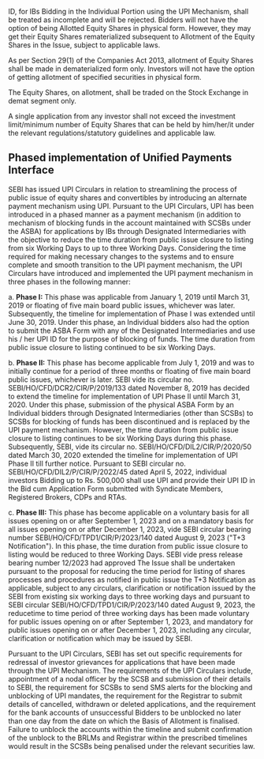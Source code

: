 ID, for IBs Bidding in the Individual Portion using the UPI Mechanism, shall be treated as incomplete and will be rejected. Bidders will not have the option of being Allotted Equity Shares in physical form. However, they may get their Equity Shares rematerialized subsequent to Allotment of the Equity Shares in the Issue, subject to applicable laws.

As per Section 29(1) of the Companies Act 2013, allotment of Equity Shares shall be made in dematerialized form only. Investors will not have the option of getting allotment of specified securities in physical form.

The Equity Shares, on allotment, shall be traded on the Stock Exchange in demat segment only.

A single application from any investor shall not exceed the investment limit/minimum number of Equity Shares that can be held by him/her/it under the relevant regulations/statutory guidelines and applicable law.

## Phased implementation of Unified Payments Interface

SEBI has issued UPI Circulars in relation to streamlining the process of public issue of equity shares and convertibles by introducing an alternate payment mechanism using UPI. Pursuant to the UPI Circulars, UPI has been introduced in a phased manner as a payment mechanism (in addition to mechanism of blocking funds in the account maintained with SCSBs under the ASBA) for applications by IBs through Designated Intermediaries with the objective to reduce the time duration from public issue closure to listing from six Working Days to up to three Working Days. Considering the time required for making necessary changes to the systems and to ensure complete and smooth transition to the UPI payment mechanism, the UPI Circulars have introduced and implemented the UPI payment mechanism in three phases in the following manner:

a. **Phase I:** This phase was applicable from January 1, 2019 until March 31, 2019 or floating of five main board public issues, whichever was later. Subsequently, the timeline for implementation of Phase I was extended until June 30, 2019. Under this phase, an Individual bidders also had the option to submit the ASBA Form with any of the Designated Intermediaries and use his / her UPI ID for the purpose of blocking of funds. The time duration from public issue closure to listing continued to be six Working Days.

b. **Phase II:** This phase has become applicable from July 1, 2019 and was to initially continue for a period of three months or floating of five main board public issues, whichever is later. SEBI vide its circular no. SEBI/HO/CFD/DCR2/CIR/P/2019/133 dated November 8, 2019 has decided to extend the timeline for implementation of UPI Phase II until March 31, 2020. Under this phase, submission of the physical ASBA Form by an Individual bidders through Designated Intermediaries (other than SCSBs) to SCSBs for blocking of funds has been discontinued and is replaced by the UPI payment mechanism. However, the time duration from public issue closure to listing continues to be six Working Days during this phase. Subsequently, SEBI, vide its circular no. SEBI/HO/CFD/DIL2/CIR/P/2020/50 dated March 30, 2020 extended the timeline for implementation of UPI Phase II till further notice. Pursuant to SEBI circular no. SEBI/HO/CFD/DIL2/P/CIR/P/2022/45 dated April 5, 2022, individual investors Bidding up to Rs. 500,000 shall use UPI and provide their UPI ID in the Bid cum Application Form submitted with Syndicate Members, Registered Brokers, CDPs and RTAs.

c. **Phase III:** This phase has become applicable on a voluntary basis for all issues opening on or after September 1, 2023 and on a mandatory basis for all issues opening on or after December 1, 2023, vide SEBI circular bearing number SEBI/HO/CFD/TPD1/CIR/P/2023/140 dated August 9, 2023 ("T+3 Notification"). In this phase, the time duration from public issue closure to listing would be reduced to three Working Days. SEBI vide press release bearing number 12/2023 had approved The Issue shall be undertaken pursuant to the proposal for reducing the time period for listing of shares processes and procedures as notified in public issue the T+3 Notification as applicable, subject to any circulars, clarification or notification issued by the SEBI from existing six working days to three working days and pursuant to SEBI circular SEBI/HO/CFD/TPD1/CIR/P/2023/140 dated August 9, 2023, the reducetime to time period of three working days has been made voluntary for public issues opening on or after September 1, 2023, and mandatory for public issues opening on or after December 1, 2023, including any circular, clarification or notification which may be issued by SEBI.

Pursuant to the UPI Circulars, SEBI has set out specific requirements for redressal of investor grievances for applications that have been made through the UPI Mechanism. The requirements of the UPI Circulars include, appointment of a nodal officer by the SCSB and submission of their details to SEBI, the requirement for SCSBs to send SMS alerts for the blocking and unblocking of UPI mandates, the requirement for the Registrar to submit details of cancelled, withdrawn or deleted applications, and the requirement for the bank accounts of unsuccessful Bidders to be unblocked no later than one day from the date on which the Basis of Allotment is finalised. Failure to unblock the accounts within the timeline and submit confirmation of the unblock to the BRLMs and Registrar within the prescribed timelines would result in the SCSBs being penalised under the relevant securities law.